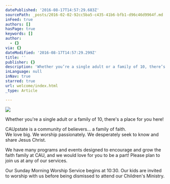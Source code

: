 ```yaml
---
datePublished: '2016-08-17T14:57:29.683Z'
sourcePath: _posts/2016-02-02-92cc5ba5-c435-41b6-bfb1-d96c46d9964f.md
inFeed: true
authors: []
hasPage: true
keywords: []
author:
  - {}
via: {}
dateModified: '2016-08-17T14:57:29.299Z'
title: ''
publisher: {}
description: 'Whether you’re a single adult or a family of 10, there’s a place for you here!'
inLanguage: null
inNav: true
starred: true
url: welcome/index.html
_type: Article

---
```

![](https://the-grid-user-content.s3-us-west-2.amazonaws.com/7b83ec46-4f6c-44cb-ac99-ce69a4003ce4.jpg)

Whether you're a single adult or a family of 10, there's a place for you here!

CAUpstate is a community of believers... a family of faith.  
We love big. We worship passionately. We desperately seek to know and share Jesus Christ.

We have many programs and events designed to encourage and grow the faith family at CAU, and we would love for you to be a part! Please plan to join us at any of our services.

Our Sunday Morning Worship Service begins at 10:30\. Our kids are invited to worship with us before being dismissed to attend our Children's Ministry.